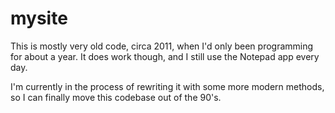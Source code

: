 mysite
======
This is mostly very old code, circa 2011, when I'd only been programming for about a year. It does work though, and I still use the Notepad app every day.

I'm currently in the process of rewriting it with some more modern methods, so I can finally move this codebase out of the 90's.
